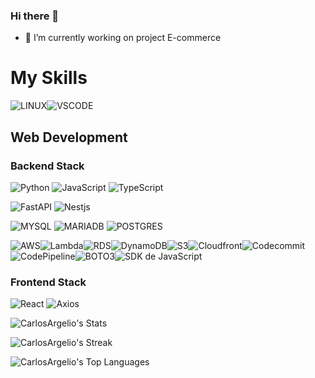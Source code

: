 ### Hi there 👋

- 🔭 I’m currently working on project E-commerce

# My Skills

![LINUX](https://img.shields.io/badge/Linux-FCC624?style=for-the-badge&logo=linux&logoColor=black)![VSCODE](https://img.shields.io/badge/Vscode-007ACC?style=for-the-badge&logo=visualstudiocode&logoColor=white)

## Web Development

### Backend Stack
![Python](https://img.shields.io/badge/python-3670A0?style=for-the-badge&logo=python&logoColor=ffdd54)
![JavaScript](https://img.shields.io/badge/JavaScript-F7DF1E?logo=JavaScript&logoColor=000&style=flat-square)
![TypeScript](https://img.shields.io/badge/TypeScript-3178C6?style=for-the-badge&logo=TypeScript&logoColor=FFF&style=flat-square)

![FastAPI](https://img.shields.io/badge/FastAPI-009688?style=for-the-badge&logo=FastAPI&logoColor=white)
![Nestjs](https://img.shields.io/badge/-NestJs-ea2845?style=flat-square&logo=nestjs&logoColor=white)

![MYSQL](https://img.shields.io/badge/-MySQL-4479A1?style=flat-square&logo=mysql&labelColor=4479A1&logoColor=FFF)
![MARIADB](https://img.shields.io/badge/MariaDB-003545?style=for-the-badge&logo=mariadb&logoColor=white)
![POSTGRES](https://img.shields.io/badge/postgresql-4169e1?style=for-the-badge&logo=postgresql&logoColor=white)

![AWS](https://img.shields.io/badge/AWS-232F32?style=for-the-badge&logo=AmazonAWS&logoColor=white)![Lambda](https://img.shields.io/badge/Lambda-orange?logo=amazon-aws&style=for-the-badge)![RDS](https://img.shields.io/badge/RDS-blue?logo=amazon-aws&style=for-the-badge)![DynamoDB](https://img.shields.io/badge/DynamoDB-green?logo=amazon-aws&style=for-the-badge)![S3](https://img.shields.io/badge/S3-yellow?logo=amazon-aws&style=for-the-badge)![Cloudfront](https://img.shields.io/badge/CloudFront-brightgreen?logo=amazon-aws&style=for-the-badge)![Codecommit](https://img.shields.io/badge/CodeCommit-orange?logo=amazon-aws&style=for-the-badge)![CodePipeline](https://img.shields.io/badge/CodePipeline-blueviolet?logo=amazon-aws&style=for-the-badge)![BOTO3](https://img.shields.io/badge/Python%20BOTO3-informational?style=for-the-badge&logo=python&logoColor=white&color=blue)![SDK de JavaScript](https://img.shields.io/badge/JavaScript-yellow?style=for-the-badge&logo=javascript)







### Frontend Stack

![React](https://img.shields.io/badge/-ReactJs-61DAFB?logo=react&logoColor=white&style=for-the-badge)
![Axios](https://axios-http.com/assets/logo.svg)


![CarlosArgelio's Stats](https://github-readme-stats.vercel.app/api?username=CarlosArgelio&theme=default&show_icons=true&hide_border=true&count_private=true)

![CarlosArgelio's Streak](https://github-readme-streak-stats.herokuapp.com/?user=CarlosArgelio&theme=default&hide_border=true)

![CarlosArgelio's Top Languages](https://github-readme-stats.vercel.app/api/top-langs/?username=CarlosArgelio&theme=default&show_icons=true&hide_border=true&layout=compact)